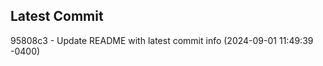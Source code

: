 
## Latest Commit
95808c3 - Update README with latest commit info (2024-09-01 11:49:39 -0400) <Yunxi-Zhou>
